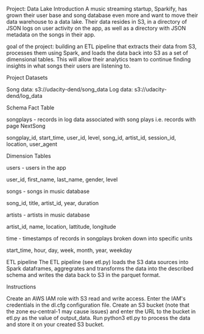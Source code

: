 Project: Data Lake
Introduction
A music streaming startup, Sparkify, has grown their user base and song database even more and want to move their data warehouse to a data lake. Their data resides in S3, in a directory of JSON logs on user activity on the app, as well as a directory with JSON metadata on the songs in their app.

goal of the project:
 building an ETL pipeline that extracts their data from S3, processes them using Spark, and loads the data back into S3 as a set of dimensional tables. This will allow their analytics team to continue finding insights in what songs their users are listening to.
 
Project Datasets


Song data: s3://udacity-dend/song_data
Log data: s3://udacity-dend/log_data

Schema 
Fact Table

songplays - records in log data associated with song plays i.e. records with page NextSong

songplay_id, start_time, user_id, level, song_id, artist_id, session_id, location, user_agent

Dimension Tables

users - users in the app

user_id, first_name, last_name, gender, level

songs - songs in music database

song_id, title, artist_id, year, duration

artists - artists in music database

artist_id, name, location, lattitude, longitude

time - timestamps of records in songplays broken down into specific units

start_time, hour, day, week, month, year, weekday


ETL pipeline
The ETL pipeline (see etl.py) loads the S3 data sources into Spark dataframes, aggregrates and transforms the data into the described schema and writes the data back to S3 in the parquet format.

Instructions

Create an AWS IAM role with S3 read and write access.
Enter the IAM's credentials in the dl.cfg configuration file.
Create an S3 bucket (note that the zone eu-central-1 may cause issues) and enter the URL to the bucket in etl.py as the value of output_data.
Run python3 etl.py to process the data and store it on your created S3 bucket.